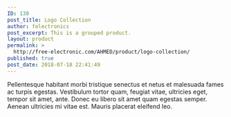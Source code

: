 ```yaml
---
ID: 130
post_title: Logo Collection
author: felectronics
post_excerpt: This is a grouped product.
layout: product
permalink: >
  http://free-electronic.com/AHMED/product/logo-collection/
published: true
post_date: 2018-07-18 22:41:49
---
```

Pellentesque habitant morbi tristique senectus et netus et malesuada fames ac turpis egestas. Vestibulum tortor quam, feugiat vitae, ultricies eget, tempor sit amet, ante. Donec eu libero sit amet quam egestas semper. Aenean ultricies mi vitae est. Mauris placerat eleifend leo.